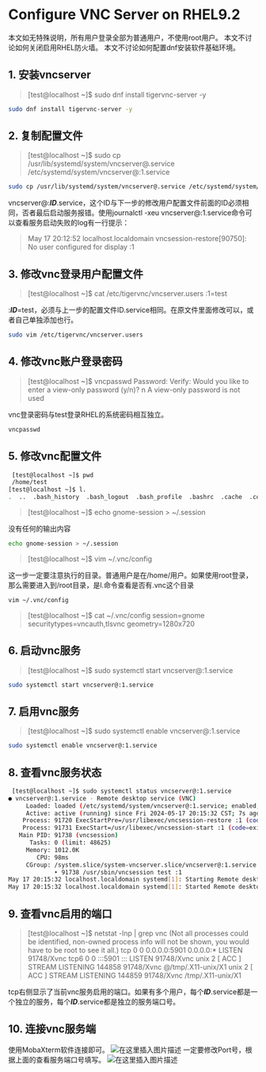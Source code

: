 # Configure VNC Server on RHEL9.2

本文如无特殊说明，所有用户登录全部为普通用户，不使用root用户。
本文不讨论如何关闭启用RHEL防火墙。
本文不讨论如何配置dnf安装软件基础环境。
## 1. 安装vncserver

> [test@localhost ~]$ sudo dnf install tigervnc-server -y

```bash
sudo dnf install tigervnc-server -y
```

## 2. 复制配置文件

> [test@localhost ~]$ sudo cp /usr/lib/systemd/system/vncserver@.service /etc/systemd/system/vncserver@:1.service

```bash
sudo cp /usr/lib/systemd/system/vncserver@.service /etc/systemd/system/vncserver@:1.service
```
vncserver@:***ID***.service，这个ID与下一步的修改用户配置文件前面的ID必须相同，否者最后启动服务报错。使用journalctl -xeu vncserver@:1.service命令可以查看服务启动失败的log有一行提示：


> May 17 20:12:52 localhost.localdomain vncsession-restore[90750]: No user configured for display :1


## 3. 修改vnc登录用户配置文件

 

> [test@localhost ~]$ cat /etc/tigervnc/vncserver.users
:1=test

:***ID***=test，必须与上一步的配置文件ID.service相同。在原文件里面修改可以，或者自己单独添加也行。
```bash
sudo vim /etc/tigervnc/vncserver.users
```

## 4. 修改vnc账户登录密码

> [test@localhost ~]$ vncpasswd
Password:
Verify:
Would you like to enter a view-only password (y/n)? n
A view-only password is not used

vnc登录密码与test登录RHEL的系统密码相互独立。
```bash
vncpasswd
```

## 5. 修改vnc配置文件
```bash
 [test@localhost ~]$ pwd
 /home/test
[test@localhost ~]$ l.
.  ..  .bash_history  .bash_logout  .bash_profile  .bashrc  .cache  .config  .lesshst  .local  .mozilla  .session  .viminfo  ***.vnc***  .Xauthority
```
> [test@localhost ~]$ echo gnome-session > ~/.session

没有任何的输出内容

```bash
echo gnome-session > ~/.session
```

> [test@localhost ~]$ vim ~/.vnc/config

这一步一定要注意执行的目录。普通用户是在/home/用户。如果使用root登录，那么需要进入到/root目录，是l.命令查看是否有.vnc这个目录
```bash
vim ~/.vnc/config
```

> [test@localhost ~]$ cat ~/.vnc/config
session=gnome
securitytypes=vncauth,tlsvnc
geometry=1280x720

 
## 6. 启动vnc服务

> [test@localhost ~]$ sudo systemctl start vncserver@:1.service

```bash
sudo systemctl start vncserver@:1.service
```

## 7. 启用vnc服务

> [test@localhost ~]$ sudo systemctl enable vncserver@:1.service

```bash
sudo systemctl enable vncserver@:1.service
```

## 8. 查看vnc服务状态
```bash
 [test@localhost ~]$ sudo systemctl status vncserver@:1.service
● vncserver@:1.service - Remote desktop service (VNC)
     Loaded: loaded (/etc/systemd/system/vncserver@:1.service; enabled; preset: disabled)
     Active: active (running) since Fri 2024-05-17 20:15:32 CST; 7s ago
    Process: 91720 ExecStartPre=/usr/libexec/vncsession-restore :1 (code=exited, status=0/SUCCESS)
    Process: 91731 ExecStart=/usr/libexec/vncsession-start :1 (code=exited, status=0/SUCCESS)
   Main PID: 91738 (vncsession)
      Tasks: 0 (limit: 48625)
     Memory: 1012.0K
        CPU: 98ms
     CGroup: /system.slice/system-vncserver.slice/vncserver@:1.service
             ‣ 91738 /usr/sbin/vncsession test :1
May 17 20:15:32 localhost.localdomain systemd[1]: Starting Remote desktop service (VNC)...
May 17 20:15:32 localhost.localdomain systemd[1]: Started Remote desktop service (VNC).
```


## 9. 查看vnc启用的端口  

> [test@localhost ~]$ netstat -lnp | grep vnc
(Not all processes could be identified, non-owned process info
 will not be shown, you would have to be root to see it all.)
tcp        0      0 0.0.0.0:5901            0.0.0.0:*               LISTEN      91748/Xvnc
tcp6       0      0 :::5901                 :::                    LISTEN      91748/Xvnc
unix  2      [ ACC ]     STREAM     LISTENING     144858   91748/Xvnc           @/tmp/.X11-unix/X1
unix  2      [ ACC ]     STREAM     LISTENING     144859   91748/Xvnc           /tmp/.X11-unix/X1
>

tcp右侧显示了当前vnc服务启用的端口。如果有多个用户，每个***ID***.service都是一个独立的服务，每个***ID***.service都是独立的服务端口号。
## 10. 连接vnc服务端
使用MobaXterm软件连接即可。
![在这里插入图片描述](https://i-blog.csdnimg.cn/blog_migrate/ff1435d7e946dedce04cfc050f78bcbd.png)
一定要修改Port号，根据上面的查看服务端口号填写。
![在这里插入图片描述](https://i-blog.csdnimg.cn/blog_migrate/4708cd674d419a46844e2a3782380cd2.png)
